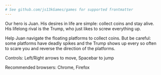 ```yaml
---
# See github.com/js13kGames/games for supported frontmatter
---
```

Our hero is Juan. His desires in life are simple: collect coins and stay alive. His lifelong rival is the Trump, who just likes to screw everything up.

Help Juan navigate the floating platforms to collect coins. But be careful: some platforms have deadly spikes and the Trump shows up every so often to scare you and reverse the direction of the platforms.

Controls: Left/Right arrows to move, Spacebar to jump

Recommended browsers: Chrome, Firefox